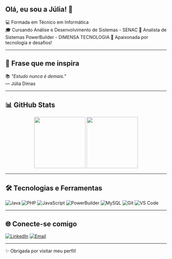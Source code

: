 ## Olá, eu sou a Júlia! 👋

💻 Formada em Técnico em Informática  
🎓 Cursando Análise e Desenvolvimento de Sistemas  - SENAC
💼 Analista de Sistemas PowerBuilder  - DIMENSA TECNOLOGIA
🌟 Apaixonada por tecnologia e desafios!

---

## 💬 Frase que me inspira

📚 *"Estudo nunca é demais."*  
— Júlia Dimas

---

## 📊 GitHub Stats

<div align="center">
  <img height="160em" src="https://github-readme-stats.vercel.app/api?username=dev-juliadimas&show_icons=true&theme=radical&count_private=true" />
  <img height="160em" src="https://github-readme-stats.vercel.app/api/top-langs/?username=dev-juliadimas&layout=compact&langs_count=6&theme=radical" />
</div>

---

## 🛠️ Tecnologias e Ferramentas

![Java](https://img.shields.io/badge/-Java-333?style=flat&logo=java)
![PHP](https://img.shields.io/badge/-PHP-333?style=flat&logo=php)
![JavaScript](https://img.shields.io/badge/-JavaScript-333?style=flat&logo=javascript)
![PowerBuilder](https://img.shields.io/badge/-PowerBuilder-333?style=flat)
![MySQL](https://img.shields.io/badge/-MySQL-333?style=flat&logo=mysql)
![Git](https://img.shields.io/badge/-Git-333?style=flat&logo=git)
![VS Code](https://img.shields.io/badge/-VS%20Code-333?style=flat&logo=visual-studio-code)

---

## 🌐 Conecte-se comigo

[![LinkedIn](https://img.shields.io/badge/-LinkedIn-0A66C2?style=flat&logo=linkedin&logoColor=white)](https://linkedin.com/in/juliadimas)
[![Email](https://img.shields.io/badge/-Email-EA4335?style=flat&logo=gmail&logoColor=white)](mailto:dev.julia@icloud.com)

---

✨ Obrigada por visitar meu perfil!
